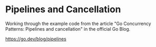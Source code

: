 
# Pipelines and Cancellation

Working through the example code from the article 
"Go Concurrency Patterns: Pipelines and cancellation" 
in the official Go Blog.

https://go.dev/blog/pipelines
